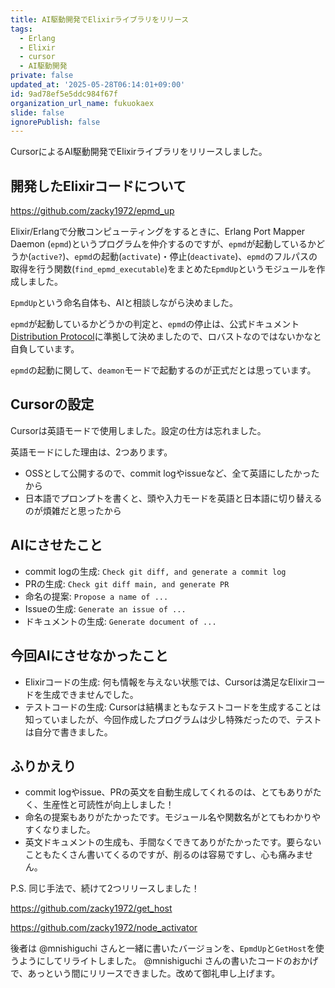```yaml
---
title: AI駆動開発でElixirライブラリをリリース
tags:
  - Erlang
  - Elixir
  - cursor
  - AI駆動開発
private: false
updated_at: '2025-05-28T06:14:01+09:00'
id: 9ad78ef5e5ddc984f67f
organization_url_name: fukuokaex
slide: false
ignorePublish: false
---
```

CursorによるAI駆動開発でElixirライブラリをリリースしました。

## 開発したElixirコードについて

https://github.com/zacky1972/epmd_up

Elixir/Erlangで分散コンピューティングをするときに、Erlang Port Mapper Daemon (`epmd`)というプログラムを仲介するのですが、`epmd`が起動しているかどうか(`active?`)、`epmd`の起動(`activate`)・停止(`deactivate`)、`epmd`のフルパスの取得を行う関数(`find_epmd_executable`)をまとめた`EpmdUp`というモジュールを作成しました。

`EpmdUp`という命名自体も、AIと相談しながら決めました。

`epmd`が起動しているかどうかの判定と、`epmd`の停止は、公式ドキュメント[Distribution Protocol](https://www.erlang.org/doc/apps/erts/erl_dist_protocol.html)に準拠して決めましたので、ロバストなのではないかなと自負しています。

`epmd`の起動に関して、`deamon`モードで起動するのが正式だとは思っています。

## Cursorの設定

Cursorは英語モードで使用しました。設定の仕方は忘れました。

英語モードにした理由は、2つあります。

* OSSとして公開するので、commit logやissueなど、全て英語にしたかったから
* 日本語でプロンプトを書くと、頭や入力モードを英語と日本語に切り替えるのが煩雑だと思ったから

## AIにさせたこと

* commit logの生成: `Check git diff, and generate a commit log`
* PRの生成: `Check git diff main, and generate PR`
* 命名の提案: `Propose a name of ...`
* Issueの生成: `Generate an issue of ...`
* ドキュメントの生成: `Generate document of ...`

## 今回AIにさせなかったこと

* Elixirコードの生成: 何も情報を与えない状態では、Cursorは満足なElixirコードを生成できませんでした。
* テストコードの生成: Cursorは結構まともなテストコードを生成することは知っていましたが、今回作成したプログラムは少し特殊だったので、テストは自分で書きました。

## ふりかえり

* commit logやissue、PRの英文を自動生成してくれるのは、とてもありがたく、生産性と可読性が向上しました！
* 命名の提案もありがたかったです。モジュール名や関数名がとてもわかりやすくなりました。
* 英文ドキュメントの生成も、手間なくできてありがたかったです。要らないこともたくさん書いてくるのですが、削るのは容易ですし、心も痛みません。

P.S. 同じ手法で、続けて2つリリースしました！

https://github.com/zacky1972/get_host

https://github.com/zacky1972/node_activator

後者は @mnishiguchi さんと一緒に書いたバージョンを、`EpmdUp`と`GetHost`を使うようにしてリライトしました。 @mnishiguchi さんの書いたコードのおかげで、あっという間にリリースできました。改めて御礼申し上げます。
